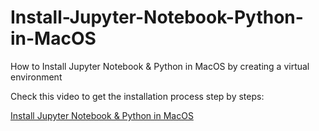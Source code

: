 # Install-Jupyter-Notebook-Python-in-MacOS
How to Install Jupyter Notebook &amp; Python in MacOS by creating a virtual environment


Check this video to get the installation process step by steps:

[Install Jupyter Notebook & Python in MacOS](https://www.youtube.com/watch?v=pkjtbnsX7Yw)
